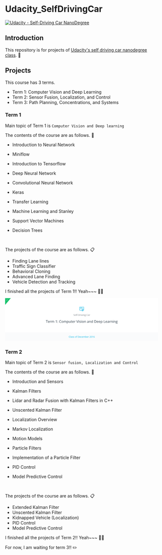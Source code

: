 # Udacity_SelfDrivingCar
[![Udacity - Self-Driving Car NanoDegree](https://s3.amazonaws.com/udacity-sdc/github/shield-carnd.svg)](http://www.udacity.com/drive)

## Introduction 

This repository is for projects of [Udacity's self driving car nanodegree class](https://www.udacity.com/drive). 
:blue_car:

## Projects 

This course has 3 terms. 
* Term 1: Computer Vision and Deep Learning 
* Term 2: Sensor Fusion, Localization, and Control
* Term 3: Path Planning, Concentrations, and Systems

### Term 1
Main topic of Term 1 is `Computer Vision and Deep learning` 

The contents of the course are as follows. 📔
* Introduction to Neural Network

* Miniflow

* Introduction to Tensorflow 

* Deep Neural Network

* Convolutional Neural Network

* Keras

* Transfer Learning

* Machine Learning and Stanley 

* Support Vector Machines 

* Decision Trees

  ​

The projects of the course are as follows. 📋
* Finding Lane lines 
* Traffic Sign Classifier 
* Behavioral Cloning 
* Advanced Lane Finding 
* Vehicle Detection and Tracking 

I finished all the projects of Term 1!! Yeah~~~ 🎉🎉

<img src="./Img_readme/Term1_finished.png" width="500" alt="image" />

### Term 2

Main topic of Term 2 is `Sensor fusion, Localization and Control` 

The contents of the course are as follows. 📔

- Introduction and Sensors

- Kalman Filters

- Lidar and Radar Fusion with Kalman Filters in C++

- Unscented Kalman Filter

- Localization Overview

- Markov Localization

- Motion Models

- Particle Filters

- Implementation of a Particle Filter 

- PID Control

- Model Predictive Control

  ​

The projects of the course are as follows. 📋

- Extended Kalman Filter 
- Unscented Kalman Filter
- Kidnapped Vehicle (Localization) 
- PID Control
- Model Predictive Control 



I finished all the projects of Term 2!! Yeah~~~ 🎉🎉

For now, I am waiting for term 3!! ​:pencil2:​